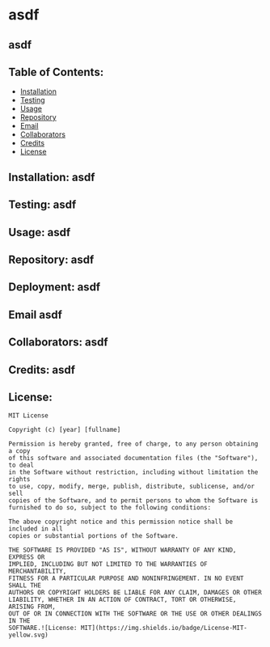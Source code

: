 # asdf 
  

  ## asdf 
  

  
  ## Table of Contents:
  * [Installation](#installation) 
  * [Testing](#testing)
  * [Usage](#usage)
  * [Repository](#repository)
  * [Email](#email)
  * [Collaborators](#collaborators)
  * [Credits](#credits)
  * [License](#license)
  
  ## Installation: asdf 
  

  
  ## Testing: asdf 
  

  
  ## Usage: asdf
  

  
  ## Repository: asdf 
  

  
  ## Deployment: asdf 
  

  
  ## Email asdf
  

  
  ## Collaborators: asdf
  

  
  ## Credits: asdf 
  

  ## License:
    
    MIT License

    Copyright (c) [year] [fullname]
    
    Permission is hereby granted, free of charge, to any person obtaining a copy
    of this software and associated documentation files (the "Software"), to deal
    in the Software without restriction, including without limitation the rights
    to use, copy, modify, merge, publish, distribute, sublicense, and/or sell
    copies of the Software, and to permit persons to whom the Software is
    furnished to do so, subject to the following conditions:
    
    The above copyright notice and this permission notice shall be included in all
    copies or substantial portions of the Software.
    
    THE SOFTWARE IS PROVIDED "AS IS", WITHOUT WARRANTY OF ANY KIND, EXPRESS OR
    IMPLIED, INCLUDING BUT NOT LIMITED TO THE WARRANTIES OF MERCHANTABILITY,
    FITNESS FOR A PARTICULAR PURPOSE AND NONINFRINGEMENT. IN NO EVENT SHALL THE
    AUTHORS OR COPYRIGHT HOLDERS BE LIABLE FOR ANY CLAIM, DAMAGES OR OTHER
    LIABILITY, WHETHER IN AN ACTION OF CONTRACT, TORT OR OTHERWISE, ARISING FROM,
    OUT OF OR IN CONNECTION WITH THE SOFTWARE OR THE USE OR OTHER DEALINGS IN THE
    SOFTWARE.![License: MIT](https://img.shields.io/badge/License-MIT-yellow.svg) 
